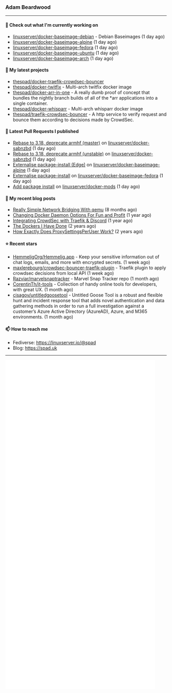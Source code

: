 ### Adam Beardwood
---
#### 👷 Check out what I'm currently working on

- [linuxserver/docker-baseimage-debian](https://github.com/linuxserver/docker-baseimage-debian) - Debian Baseimages (1 day ago)
- [linuxserver/docker-baseimage-alpine](https://github.com/linuxserver/docker-baseimage-alpine) (1 day ago)
- [linuxserver/docker-baseimage-fedora](https://github.com/linuxserver/docker-baseimage-fedora) (1 day ago)
- [linuxserver/docker-baseimage-ubuntu](https://github.com/linuxserver/docker-baseimage-ubuntu) (1 day ago)
- [linuxserver/docker-baseimage-arch](https://github.com/linuxserver/docker-baseimage-arch) (1 day ago)

#### 🌱 My latest projects

- [thespad/docker-traefik-crowdsec-bouncer](https://github.com/thespad/docker-traefik-crowdsec-bouncer)
- [thespad/docker-twitfix](https://github.com/thespad/docker-twitfix) - Multi-arch twitfix docker image
- [thespad/docker-arr-in-one](https://github.com/thespad/docker-arr-in-one) - A really dumb proof of concept that bundles the nightly branch builds of all of the *arr applications into a single container.
- [thespad/docker-whisparr](https://github.com/thespad/docker-whisparr) - Multi-arch whisparr docker image
- [thespad/traefik-crowdsec-bouncer](https://github.com/thespad/traefik-crowdsec-bouncer) - A http service to verify request and bounce them according to decisions made by CrowdSec.

#### 🔨 Latest Pull Requests I published

- [Rebase to 3.18, deprecate armhf (master)](https://github.com/linuxserver/docker-sabnzbd/pull/185) on [linuxserver/docker-sabnzbd](https://github.com/linuxserver/docker-sabnzbd) (1 day ago)
- [Rebase to 3.18, deprecate armhf (unstable)](https://github.com/linuxserver/docker-sabnzbd/pull/184) on [linuxserver/docker-sabnzbd](https://github.com/linuxserver/docker-sabnzbd) (1 day ago)
- [Externalise package-install (Edge)](https://github.com/linuxserver/docker-baseimage-alpine/pull/189) on [linuxserver/docker-baseimage-alpine](https://github.com/linuxserver/docker-baseimage-alpine) (1 day ago)
- [Externalise package-install](https://github.com/linuxserver/docker-baseimage-fedora/pull/25) on [linuxserver/docker-baseimage-fedora](https://github.com/linuxserver/docker-baseimage-fedora) (1 day ago)
- [Add package install](https://github.com/linuxserver/docker-mods/pull/638) on [linuxserver/docker-mods](https://github.com/linuxserver/docker-mods) (1 day ago)

#### 📜 My recent blog posts

- [Really Simple Network Bridging With qemu](https://spad.uk/really-simple-network-bridging-with-qemu/) (8 months ago)
- [Changing Docker Daemon Options For Fun and Profit](https://spad.uk/changing-docker-daemon-options-for-fun-and-profit/) (1 year ago)
- [Integrating CrowdSec with Traefik &amp; Discord](https://spad.uk/integrating-crowdsec-with-traefik-discord/) (1 year ago)
- [The Dockers I Have Done](https://spad.uk/the-dockers-ive-done/) (2 years ago)
- [How Exactly Does ProxySettingsPerUser Work?](https://spad.uk/how-does-proxysettingsperuser-work/) (2 years ago)

#### ⭐ Recent stars

- [HemmeligOrg/Hemmelig.app](https://github.com/HemmeligOrg/Hemmelig.app) - Keep your sensitive information out of chat logs, emails, and more with encrypted secrets. (1 week ago)
- [maxlerebourg/crowdsec-bouncer-traefik-plugin](https://github.com/maxlerebourg/crowdsec-bouncer-traefik-plugin) - Traefik plugin to apply crowdsec decisions from local API (1 week ago)
- [Razviar/marvelsnaptracker](https://github.com/Razviar/marvelsnaptracker) - Marvel Snap Tracker repo (1 month ago)
- [CorentinTh/it-tools](https://github.com/CorentinTh/it-tools) - Collection of handy online tools for developers, with great UX.  (1 month ago)
- [cisagov/untitledgoosetool](https://github.com/cisagov/untitledgoosetool) - Untitled Goose Tool is a robust and flexible hunt and incident response tool that adds novel authentication and data gathering methods in order to run a full investigation against a customer’s Azure Active Directory (AzureAD), Azure, and M365 environments. (1 month ago)

#### 📫 How to reach me
- Fediverse: https://linuxserver.io/@spad
- Blog: https://spad.uk
---
<img src="https://raw.githubusercontent.com/thespad/thespad/main/github-metrics.svg">
